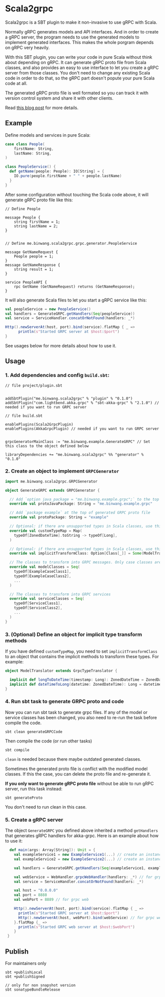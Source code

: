 # Scala2grpc


Scala2grpc is a SBT plugin to make it non-invasive to use gRPC with Scala.

Normally gRPC generates models and API interfaces. And in order to create a gRPC server, the program needs to use the generated models to implement generated interfaces. This makes the whole porgram depends on gRPC very heavily.

With this SBT plugin, you can write your code in pure Scala without think about depending on gRPC. It can generate gRPC proto file from Scala classes, and also provides an easy to use interface to let you create a gRPC server from those classes. You don't need to change any existing Scala code in order to do that, so the gRPC part doesn't popute your pure Scala code at all.

The generated gRPC proto file is well formated so you can track it with version control system and share it with other clients.

Read [this blog post](https://www.binwang.me/2022-05-02-A-Library-to-Make-It-Easier-to-Use-Scala-with-GRPC.html) for more details.


## Example

Define models and services in pure Scala:

```Scala
case class People(
    firstName: String,
    lastName: String,
)

class PeopleService() {
  def getName(people: People): IO[String] = {
    IO.pure(people.firstName + " " + people.lastName)
  }
}

```

After some configuration without touching the Scala code above, it will generate gRPC proto file like this:


```
// Define People

message People {
    string firstName = 1;
    string lastName = 2;
}


// Define me.binwang.scala2grpc.grpc.generator.PeopleService

message GetNameRequest {
    People people = 1;
}
message GetNameResponse {
    string result = 1;
}

service PeopleAPI {
    rpc GetName (GetNameRequest) returns (GetNameResponse);
}

```

It will also generate Scala files to let you start a gRPC service like this:

```Scala
val peopleService = new PeopleService()
val handlers = GenerateGRPC.getHandlers(Seq(peopleService))
val service = ServiceHandler.concatOrNotFound(handlers: _*)

Http().newServerAt(host, port).bind(service).flatMap { _ =>
      println(s"Started GRPC server at $host:$port")
}

```

See usages below for more details about how to use it.


## Usage

### 1. Add dependencies and config `build.sbt`:


```
// file project/plugin.sbt


addSbtPlugin("me.binwang.scala2grpc" % "plugin" % "0.1.0")
addSbtPlugin("com.lightbend.akka.grpc" % "sbt-akka-grpc" % "2.1.0") // needed if you want to run GRPC server

```

```
// file build.sbt

enablePlugins(Scala2GrpcPlugin)
enablePlugins(AkkaGrpcPlugin) // needed if you want to run GRPC server


grpcGeneratorMainClass := "me.binwang.example.GenerateGRPC" // Set this class to the object defined below

libraryDependencies += "me.binwang.scala2grpc" %% "generator" % "0.1.0"

```

### 2. Create an object to implement `GRPCGenerator`


```Scala
import me.binwang.scala2grpc.GRPCGenerator

object GenerateGRPC extends GRPCGenerator {

  // Add `option java_package = "me.binwang.example.grpc";` to the top of the generated GRPC proto file
  override val protoJavaPackage: String = "me.binwang.example.grpc"

  // Add `package example` at the top of generated GRPC proto file
  override val protoPackage: String = "example"

  // Optional: if there are unsupported types in Scala classes, use this map to define the type mapping
  override val customTypeMap = Map(
    typeOf[ZonedDateTime].toString -> typeOf[Long],
  )

  // Optional: if there are unsupported types in Scala classes, use this class to define implicit transform methods
  override val implicitTransformClass: Option[Class[_]] = Some(ModelTranslator.getClass)

  // The classes to transform into GRPC messages. Only case classes are supported.
  override val modelClasses = Seq(
    typeOf[ExampleCaseClass1],
    typeOf[ExampleCaseClass2],
    ...
  )

  // The classes to transform into GRPC services
  override val serviceClasses = Seq(
    typeOf[ServiceClass1],
    typeOf[ServiceClass2],
    ...
  )
}

```

### 3. (Optional) Define an object for implicit type transform methods

If you have defined `customTypeMap`, you need to set `implicitTransformClass` to an object that contains the implicit methods to transform these types. For example:

```Scala
object ModelTranslator extends GrpcTypeTranslator {

  implicit def longToDateTime(timestamp: Long): ZonedDateTime = ZonedDateTime.ofInstant(Instant.ofEpochMilli(timestamp), ZoneId.systemDefault())
  implicit def dateTimeToLong(datetime: ZonedDateTime): Long = datetime.toInstant.toEpochMilli
}

```


### 4. Run sbt task to generate GRPC proto and code

Now you can run sbt task to generate grpc files. If any of the model or service classes has been changed, you also need to re-run the task before compile the code.


```
sbt clean generateGRPCCode
```

Then compile the code (or run other tasks)

```
sbt compile
```

`clean` is needed because there maybe outdated generated classes.

Sometimes the generated proto file is conflict with the modified model classes. If this the case, you can delete the proto file and re-generate it.

**If you only want to generate gRPC proto file** without be able to run gRPC server, run this task instead:

```
sbt generateProto
```

You don't need to run clean in this case.


### 5. Create a gRPC server

The object `GenerateGRPC` you defined above inherited a method `getHandlers` that generates gRPC handlers for akka-grpc. Here is an example about how to use it:

```Scala
  def main(args: Array[String]): Unit = {
    val exampleService1 = new ExampleService1(...) // create an instance of your service class
    val exampleService2 = new ExampleService2(...) // create an instance of your service class

    val handlers = GenerateGRPC.getHandlers(Seq(exampleService1, exampleService2))

    val webService = WebHandler.grpcWebHandler(handlers: _*) // for grpc web
    val service = ServiceHandler.concatOrNotFound(handlers: _*)

    val host = "0.0.0.0"
    val port = 8888
    val webPort = 8889 // for grpc web

    Http().newServerAt(host, port).bind(service).flatMap { _ =>
      println(s"Started GRPC server at $host:$port")
      Http().newServerAt(host, webPort).bind(webService) // for grpc web
    }.flatMap {_ =>
      println(s"Started GRPC web server at $host:$webPort")
    }
 }

```

## Publish

For maintainers only

```
sbt +publishLocal
sbt +publishSigned

// only for non snapshot version
sbt sonatypeBundleRelease
```


